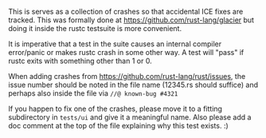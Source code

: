 This is serves as a collection of crashes so that accidental ICE fixes are tracked.
This was formally done at https://github.com/rust-lang/glacier but doing it inside
the rustc testsuite is more convenient.

It is imperative that a test in the suite causes an internal compiler error/panic
or makes rustc crash in some other way.
A test will "pass" if rustc exits with something other than 1 or 0.

When adding crashes from https://github.com/rust-lang/rust/issues, the
issue number should be noted in the file name (12345.rs should suffice)
and perhaps also inside the file via `//@ known-bug #4321`

If you happen to fix one of the crashes, please move it to a fitting
subdirectory in `tests/ui` and give it a meaningful name.
Also please add a doc comment at the top of the file explaining why
this test exists. :)
